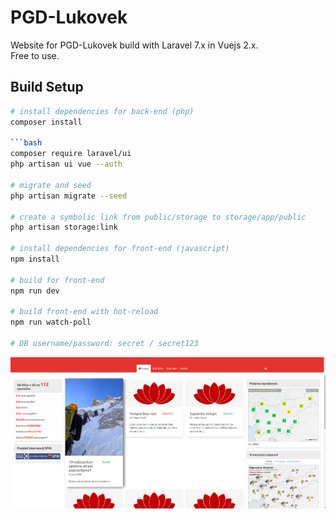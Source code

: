 # PGD-Lukovek
Website for PGD-Lukovek build with Laravel 7.x in Vuejs 2.x.  
Free to use.
> 

## Build Setup


``` bash
# install dependencies for back-end (php)
composer install

```bash
composer require laravel/ui
php artisan ui vue --auth

# migrate and seed
php artisan migrate --seed

# create a symbolic link from public/storage to storage/app/public
php artisan storage:link

# install dependencies for front-end (javascript)
npm install

# build for front-end
npm run dev

# build front-end with hot-reload
npm run watch-poll

# DB username/password: secret / secret123 
```

![logo](Documentation/lukovek.png)